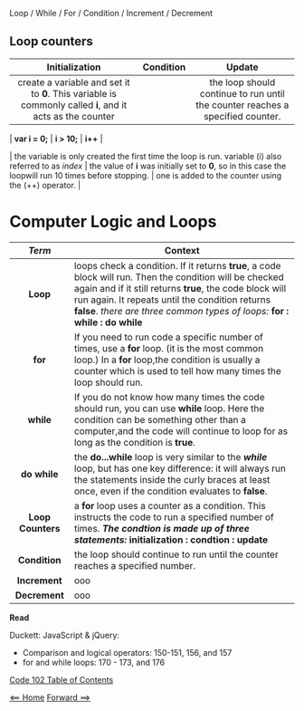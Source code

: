 Loop / While / For / Condition / Increment / Decrement

## Loop counters

|  **Initialization** |  **Condition**  | **Update**  |
|  :----: |  :----:  | :----:  |
|  create a variable and set it to **0**. This variable is commonly called **i**, and it acts as the counter | | the loop should continue to run until the counter reaches a specified counter.  | Every time the loop has run the statements in the curly braces, it adds one to the counter.  |

|  **var i = 0;** |   **i > 10;**   | **i++**  |

|  the variable is only created the first time the loop is run. variable (i) also referred to as *index* |  the value of **i** was initially set to **0**, so in this case the loopwill run 10 times before stopping.  | one is added to the counter using the (++) operator.  |

# Computer Logic and Loops

| ***Term*** | Context | 
|  :----: |  ----  |   
|  **Loop**  | loops check a condition. If it returns **true**, a code block will run. Then the condition will be checked again and if it still returns **true**, the code block will run again. It repeats until the condition returns **false**. *there are three common types of loops:* **for : while : do while**  | 
|  **for**  | If you need to run code a specific number of times, use a **for** loop. (it is the most common loop.) In a **for** loop,the condition is usually a counter which is used to tell how many times the loop should run. |
|  **while**  | If you do not know how many times the code should run, you can use **while** loop. Here the condition can be something other than a computer,and the code will continue to loop for as long as the condition is **true**. |
|  **do while**  | the **do...while** loop is very similar to the ***while*** loop, but has one key difference: it will always run the statements inside the curly braces at least once, even if the condition evaluates to **false**. |
|  **Loop Counters**  | a **for** loop uses a counter as a condition. This instructs the code to run a specified number of times. ***The condtion is made up of three statements:*** **initialization : condtion : update** |
|  **Condition**  | the loop should continue to run until the counter reaches a specified number.  |
|  **Increment**  | ooo  |
|  **Decrement**  | ooo  |

**Read**

Duckett: JavaScript & jQuery:
+ Comparison and logical operators: 150-151, 156, and 157 
+ for and while loops: 170 - 173, and 176

[Code 102 Table of Contents](CodeFellows_102.md)

[<== Home](README.md) [Forward ==>](career_coaching.md)